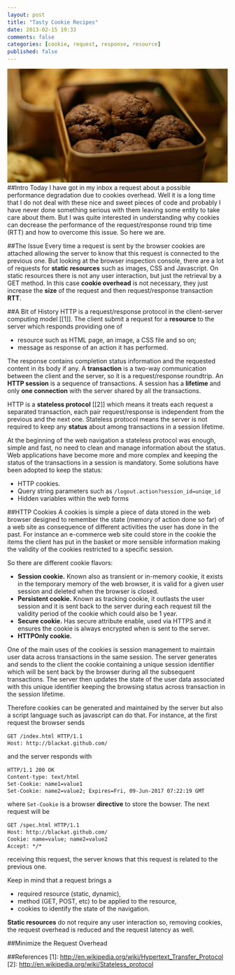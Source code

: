 ```yaml
---
layout: post
title: "Tasty Cookie Recipes"
date: 2013-02-15 19:33
comments: false
categories: [cookie, request, response, resource]
published: false
---
```

![Alt text](/images/posts/cookies.jpg)
##Intro
Today I have got in my inbox a request about a possible performance degradation due to cookies overhead. Well it is a long time that I do not deal with these nice and sweet pieces of code and probably I have never done something serious with them leaving some entity to take care about them. But I was quite interested in understanding why cookies can decrease the performance of the request/response round trip time (RTT) and how to overcome this issue. So here we are.
<!-- more -->

##The Issue
Every time a request is sent by the browser cookies are attached allowing the server to know that this request is connected to the previous one. But looking at the browser inspection console, there are a lot of requests for **static resources** such as images, CSS and Javascript. On static resources there is not any user interaction, but just the retrieval by a GET method. In this case **cookie overhead** is not necessary, they just increase the **size** of the request and then  request/response transaction **RTT**.

##A Bit of History
HTTP is a request/response protocol in the client-server computing model [[1]]. The client submit a request for a **resource** to the server which responds providing one of

* resource such as HTML page, an image, a CSS file and so on;
* message as response of an action it has performed.

The response contains completion status information and the requested content in its body if any. A **transaction** is a two-way communication between the client and the server, so it is a request/response roundtrip. An **HTTP session** is a sequence of transactions. A session has a **lifetime** and only **one connection** with the server shared by all the transactions.

HTTP is a **stateless protocol** [[2]] which means it treats each request a separated transaction, each pair request/response is independent from the previous and the next one. Stateless protocol means the server is not required to keep any **status** about among transactions in a session lifetime.

At the beginning of the web navigation a stateless protocol was enough, simple and fast, no need to clean and manage information about the status. Web applications have become more and more complex and keeping the status of the transactions in a session is mandatory. Some solutions have been adopted to keep the status:

* HTTP cookies.
* Query string parameters such as `/logout.action?session_id=uniqe_id`
* Hidden variables within the web forms

##HTTP Cookies
A cookies is simple a piece of data stored in the web browser designed to remember the state (memory of action done so far) of a web site as consequence of different activities the user has done in the past. For instance an e-commerce web site could store in the cookie the items the client has put in the basket or more sensible information making the validity of the cookies restricted to a specific session.

So there are different cookie flavors:

* **Session cookie.** Known also as transient or in-memory cookie, it exists in the temporary memory of the web browser, it is valid for a given user session and deleted when the browser is closed.
* **Persistent cookie.** Known as tracking cookie, it outlasts the user session and it is sent back to the server during each request till the validity period of the cookie which could also be 1 year.
* **Secure cookie.** Has secure attribute enable, used via HTTPS and it ensures the cookie is always encrypted when is sent to the server.
* **HTTPOnly cookie.** 

One of the main uses of the cookies is session management to maintain user data across transactions in the same session. The server generates and sends to the client the cookie containing a unique session identifier which will be sent back by the browser during all the subsequent transactions. The server then updates the state of the user data associated with this unique identifier keeping the browsing status across transaction in the session lifetime.

Therefore cookies can be generated and maintained by the server but also a script language such as javascript can do that. For instance, at the first request the browser sends

	GET /index.html HTTP/1.1
	Host: http://blackat.github.com/
	
and the server responds with

	HTTP/1.1 200 OK
	Content-type: text/html
	Set-Cookie: name1=value1
	Set-Cookie: name2=value2; Expires=Fri, 09-Jun-2017 07:22:19 GMT
	
where `Set-Cookie` is a browser **directive** to store the bowser. The next request will be

	GET /spec.html HTTP/1.1
	Host: http://blackat.github.com/
	Cookie: name=value; name2=value2
	Accept: */*

receiving this request, the server knows that this request is related to the previous one.

Keep in mind that a request brings a

* required resource (static, dynamic),
* method (GET, POST, etc) to be applied to the resource,
* cookies to identify the state of the navigation.

**Static resources** do not require any user interaction so, removing cookies, the request overhead is reduced and the request latency as well.

##Minimize the Request Overhead


##References
[1]: http://en.wikipedia.org/wiki/Hypertext_Transfer_Protocol
[2]: http://en.wikipedia.org/wiki/Stateless_protocol
